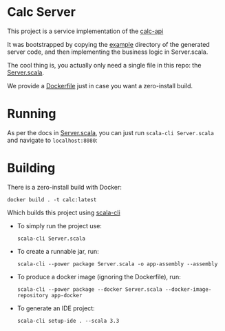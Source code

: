 # Calc Server

This project is a service implementation of the [calc-api](https://github.com/aaronp/calc-api)

It was bootstrapped by copying the [example](https://github.com/aaronp/calc-api/tree/main/server-generated/v1/example) directory of the generated server code,
and then implementing the business logic in Server.scala. 

The cool thing is, you actually only need a single file in this repo: the [Server.scala](./Server.scala).

We provide a [Dockerfile](./Dockerfile) just in case you want a zero-install build.

# Running

As per the docs in [Server.scala](./Server.scala), you can just run `scala-cli Server.scala` and navigate to `localhost:8080`:


# Building

There is a zero-install build with Docker:
```
docker build . -t calc:latest
```
 

Which builds this project using [scala-cli](https://scala-cli.virtuslab.org)

* To simply run the project use:

  `scala-cli Server.scala`
* To create a runnable jar, run:

  `scala-cli --power package Server.scala -o app-assembly --assembly`
* To produce a docker image (ignoring the  Dockerfile), run:

  `scala-cli --power package --docker Server.scala --docker-image-repository app-docker`

* To generate an IDE project:

  `scala-cli setup-ide . --scala 3.3`